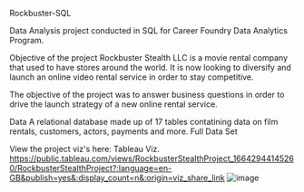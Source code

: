 Rockbuster-SQL

Data Analysis project conducted in SQL for Career Foundry Data Analytics Program.

Objective of the project
Rockbuster Stealth LLC is a movie rental company that used to have stores around the world. It is now looking to diversify and launch an online video rental service in order to stay competitive.

The objective of the project was to answer business questions in order to drive the launch strategy of a new online rental service.

Data
A relational database made up of 17 tables contatining data on film rentals, customers, actors, payments and more. Full Data Set

View the project viz's here: Tableau Viz. 
https://public.tableau.com/views/RockbusterStealthProject_16642944145260/RockbusterStealthProject?:language=en-GB&publish=yes&:display_count=n&:origin=viz_share_link
![image](https://user-images.githubusercontent.com/118393046/202291604-3dafd089-5777-4ad5-801e-1ff0f873f338.png)
